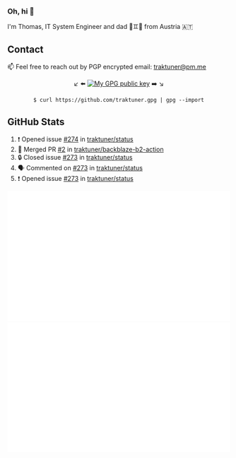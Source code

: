 ### Oh, hi 👋

I'm Thomas, IT System Engineer and dad 👶♊️👶 from Austria 🇦🇹

<!--
**traktuner/traktuner** is a ✨ _special_ ✨ repository because its `README.md` (this file) appears on your GitHub profile.

Here are some ideas to get you started:

- 🔭 I’m currently working on ...
- 🌱 I’m currently learning ...
- 👯 I’m looking to collaborate on ...
- 🤔 I’m looking for help with ...
- 💬 Ask me about ...
- 📫 How to reach me: ...
- 😄 Pronouns: ...
- ⚡ Fun fact: ...
-->

## Contact
📫 Feel free to reach out by PGP encrypted email:
traktuner@pm.me

<div align="center" markdown="1">

↙️ ⬅️ [![My GPG public key](https://img.shields.io/badge/PGP%20public%20key-6D4AFF?style=for-the-badge)](https://github.com/traktuner.gpg) ➡️ ↘️

```shell
$ curl https://github.com/traktuner.gpg | gpg --import
```

</div>

## GitHub Stats
<!--START_SECTION:activity-->
1. ❗ Opened issue [#274](https://github.com/traktuner/status/issues/274) in [traktuner/status](https://github.com/traktuner/status)
2. 🎉 Merged PR [#2](https://github.com/traktuner/backblaze-b2-action/pull/2) in [traktuner/backblaze-b2-action](https://github.com/traktuner/backblaze-b2-action)
3. 🔒 Closed issue [#273](https://github.com/traktuner/status/issues/273) in [traktuner/status](https://github.com/traktuner/status)
4. 🗣 Commented on [#273](https://github.com/traktuner/status/issues/273#issuecomment-1857687827) in [traktuner/status](https://github.com/traktuner/status)
5. ❗ Opened issue [#273](https://github.com/traktuner/status/issues/273) in [traktuner/status](https://github.com/traktuner/status)
<!--END_SECTION:activity-->

![](https://github.com/traktuner/traktuner/blob/master/generated/overview.svg)
![](https://github.com/traktuner/traktuner/blob/master/generated/languages.svg)
